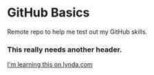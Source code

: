 GitHub Basics
=============

Remote repo to help me test out my GitHub skills.

### This really needs another header.

[I'm learning this on lynda.com](http://www.lynda.com)
